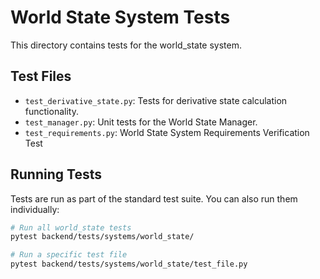 # World State System Tests

This directory contains tests for the world_state system.

## Test Files

- `test_derivative_state.py`: Tests for derivative state calculation functionality.
- `test_manager.py`: Unit tests for the World State Manager.
- `test_requirements.py`: World State System Requirements Verification Test

## Running Tests

Tests are run as part of the standard test suite. You can also run them individually:

```bash
# Run all world_state tests
pytest backend/tests/systems/world_state/

# Run a specific test file
pytest backend/tests/systems/world_state/test_file.py
```

